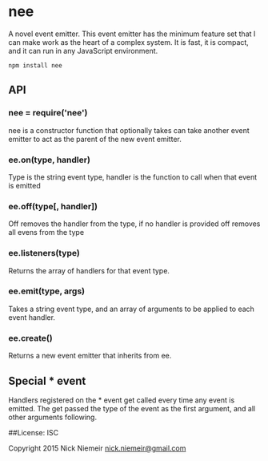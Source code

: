 # nee

A novel event emitter. This event emitter has the minimum feature set
that I can make work as the heart of a complex system. It is fast,
it is compact, and it can run in any JavaScript environment.

`npm install nee`

## API

### nee = require('nee')

nee is a constructor function that optionally takes can take another event
emitter to act as the parent of the new event emitter.

### ee.on(type, handler)

Type is the string event type, handler is the function to call when
that event is emitted

### ee.off(type[, handler])

Off removes the handler from the type, if no handler is provided
off removes all evens from the type

### ee.listeners(type)

Returns the array of handlers for that event type.

### ee.emit(type, args)

Takes a string event type, and an array of arguments to be applied
to each event handler.

### ee.create()

Returns a new event emitter that inherits from ee.

## Special * event

Handlers registered on the * event get called every time any event is
emitted. The get passed the type of the event as the first argument, and
all other arguments following.

##License: ISC

Copyright 2015 Nick Niemeir <nick.niemeir@gmail.com>

